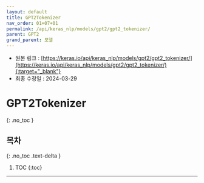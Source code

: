 ```yaml
---
layout: default
title: GPT2Tokenizer
nav_order: 01+07+01
permalink: /api/keras_nlp/models/gpt2/gpt2_tokenizer/
parent: GPT2
grand_parent: 모델
---
```


* 원본 링크 : [https://keras.io/api/keras_nlp/models/gpt2/gpt2_tokenizer/](https://keras.io/api/keras_nlp/models/gpt2/gpt2_tokenizer/){:target="_blank"}
* 최종 수정일 : 2024-03-29

# GPT2Tokenizer
{: .no_toc }

## 목차
{: .no_toc .text-delta }

1. TOC
{:toc}

---
